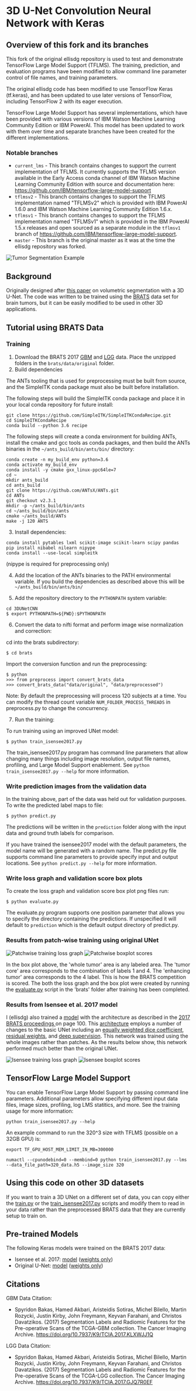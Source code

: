 # 3D U-Net Convolution Neural Network with Keras

## Overview of this fork and its branches
This fork of the original ellisdg repository is used to test and demonstrate
TensorFlow Large Model Support (TFLMS). The training, prediction, and evaluation
programs have been modified to allow command line parameter control of file
names, and training parameters.

The original ellisdg code has been modified to use TensorFlow Keras (tf.keras),
and has been updated to use later versions of TensorFlow, including TensorFlow
2 with its eager execution.

TensorFlow Large Model Support has several implementations, which
have been provided with various versions of IBM Watson Machine Learning
Community Edition or IBM PowerAI. This model has been updated to work with
them over time and separate branches have been created for the different
implementations.

### Notable branches
- `current_lms` - This branch contains changes to support the current
implementation of TFLMS. It currently supports the
TFLMS version available in the Early Access conda
channel of IBM Watson Machine Learning Community Edition with source and
documentation here: https://github.com/IBM/tensorflow-large-model-support
- `tflmsv2` - This branch contains changes to support the TFLMS implementation
named "TFLMSv2" which is provided with IBM PowerAI 1.6.0 and
IBM Watson Machine Learning Community Edition 1.6.x.
- `tflmsv1` - This branch contains changes to support the TFLMS implementation
named "TFLMSv1" which is provided in the IBM PowerAI 1.5.x releases and open
sourced as a separate module in the `tflmsv1` branch of
https://github.com/IBM/tensorflow-large-model-support.
- `master` - This branch is the original master as it was at the time the
ellisdg repository was forked.

![Tumor Segmentation Example](doc/tumor_segmentation_illusatration.gif)
## Background
Originally designed after [this paper](http://lmb.informatik.uni-freiburg.de/Publications/2016/CABR16/cicek16miccai.pdf) on
volumetric segmentation with a 3D U-Net.
The code was written to be trained using the
[BRATS](http://www.med.upenn.edu/sbia/brats2017.html) data set for brain tumors, but it can
be easily modified to be used in other 3D applications.

## Tutorial using BRATS Data
### Training
1. Download the BRATS 2017 [GBM](https://app.box.com/shared/static/l5zoa0bjp1pigpgcgakup83pzadm6wxs.zip) and
[LGG](https://app.box.com/shared/static/x75fzof83mmomea2yy9kshzj3tr9zni3.zip) data. Place the unzipped folders in the
```brats/data/original``` folder.
2. Build dependencies

The ANTs tooling that is used for preprocessing must be built from source,
and the SimpleITK conda package must also be built before installation.

The following steps will build the SimpleITK conda package and place it in
your local conda repository for future install:
```
git clone https://github.com/SimpleITK/SimpleITKCondaRecipe.git
cd SimpleITKCondaRecipe
conda build --python 3.6 recipe
```

The following steps will create a conda environment for building ANTs, install
the cmake and gcc tools as conda packages, and then build the ANTs binaries
in the `~/ants_build/bin/ants/bin/` directory:
```
conda create -n my_build_env python=3.6
conda activate my_build_env
conda install -y cmake gxx_linux-ppc64le=7
cd ~
mkdir ants_build
cd ants_build
git clone https://github.com/ANTsX/ANTs.git
cd ANTs
git checkout v2.3.1
mkdir -p ~/ants_build/bin/ants
cd ~/ants_build/bin/ants
cmake ~/ants_build/ANTs
make -j 120 ANTS
```

3. Install dependencies:
```
conda install pytables lxml scikit-image scikit-learn scipy pandas
pip install nibabel nilearn nipype
conda install --use-local simpleitk
```
(nipype is required for preprocessing only)

4. Add the location of the ANTs binaries to the PATH environmental variable.
If you build the dependencies as described above this will be `~/ants_build/bin/ants/bin/`

5. Add the repository directory to the ```PYTHONPATH``` system variable:
```
cd 3DUNetCNN
$ export PYTHONPATH=${PWD}:$PYTHONPATH
```
6. Convert the data to nifti format and perform image wise normalization and correction:

cd into the brats subdirectory:
```
$ cd brats
```
Import the conversion function and run the preprocessing:
```
$ python
>>> from preprocess import convert_brats_data
>>> convert_brats_data("data/original", "data/preprocessed")
```
Note: By default the preprocessing will process 120
subjects at a time. You can modify the thread count variable
`NUM_FOLDER_PROCESS_THREADS` in preprocess.py to change the concurrency.

7. Run the training:

To run training using an improved UNet model:
```
$ python train_isensee2017.py
```

The train_isensee2017.py program has command line parameters that allow
changing many things including image resolution, output file names,
profiling, and Large Model Support enablement. See
`python train_isensee2017.py --help` for more information.

### Write prediction images from the validation data
In the training above, part of the data was held out for validation purposes.
To write the predicted label maps to file:
```
$ python predict.py
```
The predictions will be written in the ```prediction``` folder along with the
input data and ground truth labels for comparison.

If you have trained the isensee2017 model with the default parameters, the
model name will be generated with a random name. The predict.py file
supports command line parameters to provide specify input and output
locations. See `python predict.py --help` for more information.

### Write loss graph and validation score box plots
To create the loss graph and validation score box plot png files run:
```
$ python evaluate.py
```

The evaluate.py program supports one position parameter that allows you
to specify the directory containing the predictions. If unspecified
it will default to `prediction` which is the default output directory of
predict.py.

### Results from patch-wise training using original UNet
![Patchwise training loss graph
](doc/brats_64cubedpatch_loss_graph.png)
![Patchwise boxplot scores
](doc/brats_64cubedpatch_validation_scores_boxplot.png)

In the box plot above, the 'whole tumor' area is any labeled area. The 'tumor core' area corresponds to the combination
of labels 1 and 4. The 'enhancing tumor' area corresponds to the 4 label. This is how the BRATS competition is scored.
The both the loss graph and the box plot were created by running the
[evaluate.py](brats/evaluate.py) script in the 'brats'
folder after training has been completed.

### Results from Isensee et al. 2017 model
I (ellisdg) also trained a [model](unet3d/model/isensee2017.py) with the architecture as described in the [2017 BRATS proceedings
](https://www.cbica.upenn.edu/sbia/Spyridon.Bakas/MICCAI_BraTS/MICCAI_BraTS_2017_proceedings_shortPapers.pdf)
on page 100. This [architecture](doc/isensee2017.png) employs a number of changes to the basic UNet including an
[equally weighted dice coefficient](unet3d/metrics.py#L17),
[residual weights](https://wiki.tum.de/display/lfdv/Deep+Residual+Networks),
and [deep supervision](https://arxiv.org/pdf/1409.5185.pdf).
This network was trained using the whole images rather than patches.
As the results below show, this network performed much better than the original UNet.

![Isensee training loss graph
](doc/isensee_2017_loss_graph.png)
![Isensee boxplot scores
](doc/isensee_2017_scores_boxplot.png)


## TensorFlow Large Model Support
You can enable TensorFlow Large Model Support by passing command line
parameters. Additional parameters allow specifying different input data files,
image sizes, profiling, log LMS statitics, and more.
See the training usage for more information:
```
python train_isensee2017.py --help
```

An example command to run the 320^3 size with TFLMS (possible on a 32GB GPU) is:
```
export TF_GPU_HOST_MEM_LIMIT_IN_MB=300000

numactl --cpunodebind=0 --membind=0 python train_isensee2017.py --lms --data_file_path=320_data.h5 --image_size 320
```

## Using this code on other 3D datasets
If you want to train a 3D UNet on a different set of data, you can copy either the [train.py](brats/train.py) or the
[train_isensee2017.py](brats/train_isensee2017.py) scripts and modify them to
read in your data rather than the preprocessed BRATS data that they are currently setup to train on.

## Pre-trained Models
The following Keras models were trained on the BRATS 2017 data:
* Isensee et al. 2017:
[model](https://univnebrmedcntr-my.sharepoint.com/:u:/g/personal/david_ellis_unmc_edu/EfSLuSnktwZLs2kB84S8Y6oBRCOk4WT38UxeE9KYka2Gjg)
([weights only](https://univnebrmedcntr-my.sharepoint.com/:u:/g/personal/david_ellis_unmc_edu/EV8SBkKY67xEkk-1o1wiuG8BO-mBxKmd2Pnegvf6St8-DA?e=tRcO71))
* Original U-Net:
[model](https://univnebrmedcntr-my.sharepoint.com/:u:/g/personal/david_ellis_unmc_edu/EUKI2FjEF4FMttJ9q7bQ5IIBEYj7MCJ1O1PF-uTVIV6-YA?e=d2yrEc)
([weights only](https://univnebrmedcntr-my.sharepoint.com/:u:/g/personal/david_ellis_unmc_edu/ESHW544cGtNFlFBKqCY8qHkB79EMRENAyqgQXGIMVMykCQ?e=QLJl5d))

## Citations
GBM Data Citation:
 * Spyridon Bakas, Hamed Akbari, Aristeidis Sotiras, Michel Bilello, Martin Rozycki, Justin Kirby, John Freymann, Keyvan Farahani, and Christos Davatzikos. (2017) Segmentation Labels and Radiomic Features for the Pre-operative Scans of the TCGA-GBM collection. The Cancer Imaging Archive. https://doi.org/10.7937/K9/TCIA.2017.KLXWJJ1Q

LGG Data Citation:
 * Spyridon Bakas, Hamed Akbari, Aristeidis Sotiras, Michel Bilello, Martin Rozycki, Justin Kirby, John Freymann, Keyvan Farahani, and Christos Davatzikos. (2017) Segmentation Labels and Radiomic Features for the Pre-operative Scans of the TCGA-LGG collection. The Cancer Imaging Archive. https://doi.org/10.7937/K9/TCIA.2017.GJQ7R0EF
